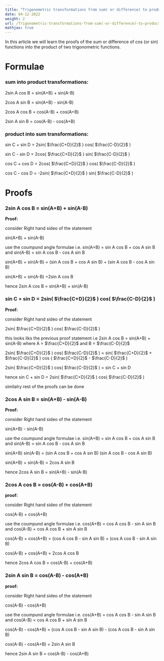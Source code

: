 ```yaml
---
title: "Trigonometric transformations from sum( or difference) to product and vice-versa"
date: 04-12-2022
weight: 2
url: /Trigonometric-transformations-from-sum(-or-difference)-to-product-and-vice-versa/
mathjax: true
---
```


In this article we will learn the proofs of the sum or difference of cos (or sin) functions into the product of two trigonometric functions.


# Formulae

### sum into product transformations:

2sin A cos B = sin(A+B) + sin(A-B)

2cos A sin B = sin(A+B) - sin(A-B)

2cos A cos B = cos(A-B) + cos(A+B)

2sin A sin B = cos(A-B) - cos(A+B)

### product into sum transformations:

sin C + sin D = 2sin( $\frac{C+D}{2}$ ) cos( $\frac{C-D}{2}$ )

sin C - sin D = 2cos( $\frac{C+D}{2}$ ) sin( $\frac{C-D}{2}$ )

cos C + cos D = 2cos( $\frac{C+D}{2}$ ) cos( $\frac{C-D}{2}$ )

cos C - cos D = -2sin( $\frac{C+D}{2}$ ) sin( $\frac{C-D}{2}$ )

# Proofs

### 2sin A cos B = sin(A+B) + sin(A-B)

**Proof:**

consider Right hand sideo of the statement

sin(A+B) + sin(A-B)

use the coumpund angle formulae i.e. sin(A+B) = sin A cos B + cos A sin B and sin(A-B) = sin A cos B - cos A sin B

sin(A+B) + sin(A-B) = (sin A cos B + cos A sin B) + (sin A cos B - cos A sin B)

sin(A+B) + sin(A-B) =2sin A cos B

hence 2sin A cos B = sin(A+B) + sin(A-B)

### sin C + sin D = 2sin( $\frac{C+D}{2}$ ) cos( $\frac{C-D}{2}$ )

**Proof:**

consider Right hand sideo of the statement

2sin( $\frac{C+D}{2}$ ) cos( $\frac{C-D}{2}$ )

this looks liks the previous proof statement i.e 2sin A cos B = sin(A+B) + sin(A-B) where A = $\frac{C+D}{2}$ and B = $\frac{C-D}{2}$

2sin( $\frac{C+D}{2}$ ) cos( $\frac{C-D}{2}$ ) = sin( $\frac{C+D}{2}$ + $\frac{C-D}{2}$ ) cos ( $\frac{C+D}{2}$ - $\frac{C-D}{2}$ )

2sin( $\frac{C+D}{2}$ ) cos( $\frac{C-D}{2}$ ) = sin C + sin D

hence sin C + sin D = 2sin( $\frac{C+D}{2}$ ) cos( $\frac{C-D}{2}$ )

similalry rest of the proofs can be done

### 2cos A sin B = sin(A+B) - sin(A-B)

**Proof:**

consider Right hand sideo of the statement

sin(A+B) - sin(A-B)

use the coumpund angle formulae i.e. sin(A+B) = sin A cos B + cos A sin B and sin(A-B) = sin A cos B - cos A sin B

sin(A+B)  sin(A-B) = (sin A cos B + cos A sin B)  (sin A cos B - cos A sin B)

sin(A+B) + sin(A-B) = 2cos A sin B

hence 2cos A sin B = sin(A+B) - sin(A-B)

### 2cos A cos B = cos(A-B) + cos(A+B)

**proof:**

consider Right hand sideo of the statement

cos(A-B) + cos(A+B)

use the coumpund angle formulae i.e. cos(A+B) = cos A cos B - sin A sin B and cos(A-B) = cos A cos B + sin A sin B

cos(A-B) + cos(A+B) = (cos A cos B - sin A sin B) + (cos A cos B - sin A sin B)

cos(A-B) + cos(A+B) = 2cos A cos B

hence 2cos A cos B = cos(A-B) + cos(A+B)

### 2sin A sin B = cos(A-B) - cos(A+B)

**proof:**

consider Right hand sideo of the statement

cos(A-B) - cos(A+B)

use the coumpund angle formulae i.e. cos(A+B) = cos A cos B - sin A sin B and cos(A-B) = cos A cos B + sin A sin B

cos(A-B) - cos(A+B) = (cos A cos B - sin A sin B) - (cos A cos B - sin A sin B)

cos(A-B) - cos(A+B) = 2sin A sin B

hence 2sin A sin B = cos(A-B) - cos(A+B)
